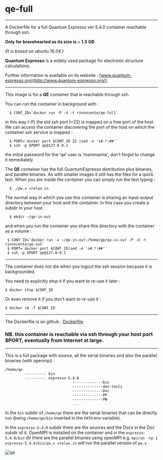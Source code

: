 # qe-full
---
A Dockerfile for  a full Quantum Espresso ver 5.4.0  container reachable through ssh.

**Only for bravehearted as its size is ~ 1.5 GB**

*(It is based on ubuntu:16.04 )*


**Quantum Espresso** is a widely used package for electronic structure calculations.

Further information is  available on its website : [www.quantum-espresso.org](http://www.quantum-espresso.org/).

---

This image is for a **QE** container that is reachable through ssh.

You can run the container in background  with :
```
  $ CONT_ID=`docker run -P -d -t rinnocente/qe-full`
```
in this way (-P) the std ssh port (=22) is mapped on a free port of the host. We can access the container discovering the port of the host on which the container ssh service is mapped :
```
  $ PORT=`docker port $CONT_ID 22 |sed -e 's#.*:##'`
  $ ssh -p $PORT qe@127.0.0.1
```
the initial password for the 'qe' user is 'mammamia', don't forget to change it immediately.

The **QE** container has the  full QuantumEspresso distribution plus binaries, and parallel binaries.
As with smaller images it still has the files for a quick test.
When you are inside the container you can simply run the test typing :
```
  $ ./pw.x <relax.in
```
The normal way in which you use this container is sharing an input-output directory between your host  and the container. In this case you create a subdir in your host :
```
  $ mkdir ~/qe-in-out
```
and when you run the container you share this directory with the container as a volume :
```
 $ CONT_ID=`docker run -v ~/qe-in-out:/home/qe/qe-in-out -P -d -t rinnocente/qe-ssh`
 $ PORT=`docker port $CONT_ID|sed -e 's#.*:##'`
 $ ssh -p $PORT qe@127.0.0.1
```
---
The container does not die when you logout the ssh session because it is backgrounded.

You need to explicitly stop it if you want to re-use it later :
```
$ docker stop $CONT_ID
```

Or even remove it if you don't want to re-use it :
```
$ docker rm -f $CONT_ID
```
---
The Dockerfile is on github : [Dockerfile](https://github.com/rinnocente/qe-full)

### NB. this container is reachable via ssh through **your host port $PORT**, eventually from Internet at large.

---
This is a full package with source, all the serial binaries and also the parallel binaries (with openmpi) :
```
/home/qe 
         ---------- bin
         ---------- espresso-5.4.0
                               --------------bin
                               --------------dev-tools
                               --------------Doc
                               --------------PP
                               --------------PW
                               ...
```
In the `bin` subdir of ```/home/qe``` there are the serial binaries that can be directly run (being ```/home/qe/bin``` inserted in the ```PATH``` env variable).

In the ```espresso-5.4.0``` subdir there are the sources and the Docs in the Doc subdir of it.
OpenMPI is installed on the container and in the ```espresso-5.4.0/bin``` dir there are the parallel binaries using openMPI e.g.  ```mpirun -np 1 espresso-5.4.0/bin/pw.x <relax.in``` will run the parallel version of ```pw.x```





![qe](http://www.quantum-espresso.org/wp-content/uploads/2011/12/Quantum_espresso_logo.jpg)
